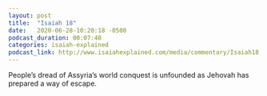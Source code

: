 ```yaml
---
layout: post
title:  "Isaiah 18"
date:   2020-06-28-10:20:18 -0500
podcast_duration: 00:07:48
categories: isaiah-explained
podcast_link: http://www.isaiahexplained.com/media/commentary/Isaiah18.mp3
---
```

People’s dread of Assyria’s world conquest is unfounded as Jehovah has prepared a way of escape.
